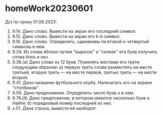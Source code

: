 # homeWork20230601
Д/з по сроку 01.06.2023:

1) 9.14. Дано слово. Вывести на экран его последний символ.
2) 9.15. Дано слово. Вывести на экран его k-й символ.
3) 9.16. Дано слово. Определить, одинаковы ли второй и четвертый символы в нем.
4) 9.24. Из слова яблоко путем "вырезок" и "склеек" его букв получить слова блок и око.
5) 9.38.(а) Дано слово из 12 букв. Поменять местами его трети следующим образом:
    а) первую треть слова разместить на месте третьей, вторую треть — на месте первой, третью треть — на месте второй;
6) 9.41. Дано название футбольного клуба. Напечатать его на экране "столбиком".
7) 9.59. Дано предложение. Определить число букв о в нем.
8) 9.76.(б) Дано предложение, в котором имеется несколько букв е. Найти:
    б) порядковый номер последней из них.
10) x.01. Дана строка, вывести её наоборот.
